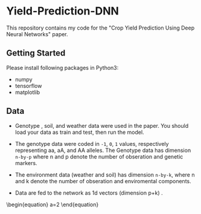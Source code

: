 # Yield-Prediction-DNN


This repository contains my code for the "Crop Yield Prediction Using Deep Neural Networks" paper.


## Getting Started 

 Please install following packages in Python3:
 
 
 - numpy 
 - tensorflow
 - matplotlib
 
 
 ## Data
 
 - Genotype , soil, and weather data were used in the paper. You should load your data as train and test, then run the model.
 
 - The genotype data were coded in `-1`, `0`, `1` values, respectively representing aa, aA, and AA alleles. The Genotype data has dimension `n-by-p` where n and p denote the number of obseration and genetic markers. 
 
 - The environment data (weather and soil) has dimension `n-by-k`, where n and k denote the number of obseration and enviromental components. 
 
 
 - Data are fed to the network as 1d vectors (dimension p+k) .
 
 \begin{equation}
a=2
\end{equation}
